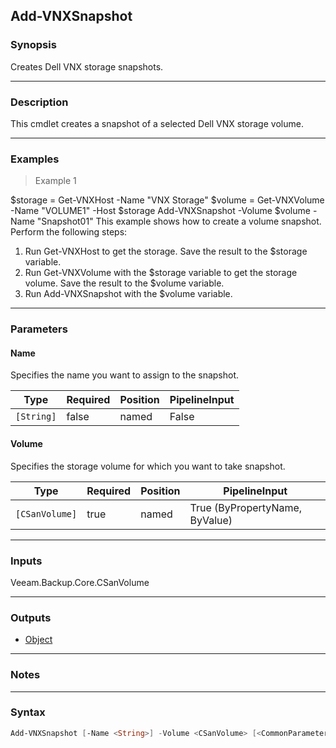 Add-VNXSnapshot
---------------

### Synopsis
Creates Dell VNX storage snapshots.

---

### Description

This cmdlet creates a snapshot of a selected Dell VNX storage volume.

---

### Examples
> Example 1

$storage = Get-VNXHost -Name "VNX Storage"
$volume = Get-VNXVolume -Name "VOLUME1" -Host $storage
Add-VNXSnapshot -Volume $volume -Name "Snapshot01"
This example shows how to create a volume snapshot.
Perform the following steps:
1. Run Get-VNXHost to get the storage. Save the result to the $storage variable.
2. Run Get-VNXVolume with the $storage variable to get the storage volume. Save the result to the $volume variable.
3. Run Add-VNXSnapshot with the $volume variable.

---

### Parameters
#### **Name**
Specifies the name you want to assign to the snapshot.

|Type      |Required|Position|PipelineInput|
|----------|--------|--------|-------------|
|`[String]`|false   |named   |False        |

#### **Volume**
Specifies the storage volume for which you want to take snapshot.

|Type          |Required|Position|PipelineInput                 |
|--------------|--------|--------|------------------------------|
|`[CSanVolume]`|true    |named   |True (ByPropertyName, ByValue)|

---

### Inputs
Veeam.Backup.Core.CSanVolume

---

### Outputs
* [Object](https://learn.microsoft.com/en-us/dotnet/api/System.Object)

---

### Notes

---

### Syntax
```PowerShell
Add-VNXSnapshot [-Name <String>] -Volume <CSanVolume> [<CommonParameters>]
```
